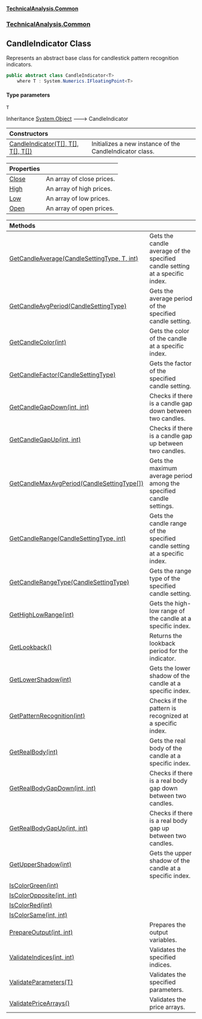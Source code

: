 #### [TechnicalAnalysis.Common](Atypical.TechnicalAnalysis.Common.md 'Atypical.TechnicalAnalysis.Common')
### [TechnicalAnalysis.Common](Atypical.TechnicalAnalysis.Common.md#TechnicalAnalysis.Common 'TechnicalAnalysis.Common')

## CandleIndicator<T> Class

Represents an abstract base class for candlestick pattern recognition indicators.

```csharp
public abstract class CandleIndicator<T>
    where T : System.Numerics.IFloatingPoint<T>
```
#### Type parameters

<a name='TechnicalAnalysis.Common.CandleIndicator_T_.T'></a>

`T`

Inheritance [System.Object](https://docs.microsoft.com/en-us/dotnet/api/System.Object 'System.Object') &#129106; CandleIndicator<T>

| Constructors | |
| :--- | :--- |
| [CandleIndicator(T[], T[], T[], T[])](CandleIndicator_T_.CandleIndicator(T[],T[],T[],T[]).md 'TechnicalAnalysis.Common.CandleIndicator<T>.CandleIndicator(T[], T[], T[], T[])') | Initializes a new instance of the CandleIndicator class. |

| Properties | |
| :--- | :--- |
| [Close](CandleIndicator_T_.Close.md 'TechnicalAnalysis.Common.CandleIndicator<T>.Close') | An array of close prices. |
| [High](CandleIndicator_T_.High.md 'TechnicalAnalysis.Common.CandleIndicator<T>.High') | An array of high prices. |
| [Low](CandleIndicator_T_.Low.md 'TechnicalAnalysis.Common.CandleIndicator<T>.Low') | An array of low prices. |
| [Open](CandleIndicator_T_.Open.md 'TechnicalAnalysis.Common.CandleIndicator<T>.Open') | An array of open prices. |

| Methods | |
| :--- | :--- |
| [GetCandleAverage(CandleSettingType, T, int)](CandleIndicator_T_.GetCandleAverage(CandleSettingType,T,int).md 'TechnicalAnalysis.Common.CandleIndicator<T>.GetCandleAverage(TechnicalAnalysis.Common.CandleSettingType, T, int)') | Gets the candle average of the specified candle setting at a specific index. |
| [GetCandleAvgPeriod(CandleSettingType)](CandleIndicator_T_.GetCandleAvgPeriod(CandleSettingType).md 'TechnicalAnalysis.Common.CandleIndicator<T>.GetCandleAvgPeriod(TechnicalAnalysis.Common.CandleSettingType)') | Gets the average period of the specified candle setting. |
| [GetCandleColor(int)](CandleIndicator_T_.GetCandleColor(int).md 'TechnicalAnalysis.Common.CandleIndicator<T>.GetCandleColor(int)') | Gets the color of the candle at a specific index. |
| [GetCandleFactor(CandleSettingType)](CandleIndicator_T_.GetCandleFactor(CandleSettingType).md 'TechnicalAnalysis.Common.CandleIndicator<T>.GetCandleFactor(TechnicalAnalysis.Common.CandleSettingType)') | Gets the factor of the specified candle setting. |
| [GetCandleGapDown(int, int)](CandleIndicator_T_.GetCandleGapDown(int,int).md 'TechnicalAnalysis.Common.CandleIndicator<T>.GetCandleGapDown(int, int)') | Checks if there is a candle gap down between two candles. |
| [GetCandleGapUp(int, int)](CandleIndicator_T_.GetCandleGapUp(int,int).md 'TechnicalAnalysis.Common.CandleIndicator<T>.GetCandleGapUp(int, int)') | Checks if there is a candle gap up between two candles. |
| [GetCandleMaxAvgPeriod(CandleSettingType[])](CandleIndicator_T_.GetCandleMaxAvgPeriod(CandleSettingType[]).md 'TechnicalAnalysis.Common.CandleIndicator<T>.GetCandleMaxAvgPeriod(TechnicalAnalysis.Common.CandleSettingType[])') | Gets the maximum average period among the specified candle settings. |
| [GetCandleRange(CandleSettingType, int)](CandleIndicator_T_.GetCandleRange(CandleSettingType,int).md 'TechnicalAnalysis.Common.CandleIndicator<T>.GetCandleRange(TechnicalAnalysis.Common.CandleSettingType, int)') | Gets the candle range of the specified candle setting at a specific index. |
| [GetCandleRangeType(CandleSettingType)](CandleIndicator_T_.GetCandleRangeType(CandleSettingType).md 'TechnicalAnalysis.Common.CandleIndicator<T>.GetCandleRangeType(TechnicalAnalysis.Common.CandleSettingType)') | Gets the range type of the specified candle setting. |
| [GetHighLowRange(int)](CandleIndicator_T_.GetHighLowRange(int).md 'TechnicalAnalysis.Common.CandleIndicator<T>.GetHighLowRange(int)') | Gets the high-low range of the candle at a specific index. |
| [GetLookback()](CandleIndicator_T_.GetLookback().md 'TechnicalAnalysis.Common.CandleIndicator<T>.GetLookback()') | Returns the lookback period for the indicator. |
| [GetLowerShadow(int)](CandleIndicator_T_.GetLowerShadow(int).md 'TechnicalAnalysis.Common.CandleIndicator<T>.GetLowerShadow(int)') | Gets the lower shadow of the candle at a specific index. |
| [GetPatternRecognition(int)](CandleIndicator_T_.GetPatternRecognition(int).md 'TechnicalAnalysis.Common.CandleIndicator<T>.GetPatternRecognition(int)') | Checks if the pattern is recognized at a specific index. |
| [GetRealBody(int)](CandleIndicator_T_.GetRealBody(int).md 'TechnicalAnalysis.Common.CandleIndicator<T>.GetRealBody(int)') | Gets the real body of the candle at a specific index. |
| [GetRealBodyGapDown(int, int)](CandleIndicator_T_.GetRealBodyGapDown(int,int).md 'TechnicalAnalysis.Common.CandleIndicator<T>.GetRealBodyGapDown(int, int)') | Checks if there is a real body gap down between two candles. |
| [GetRealBodyGapUp(int, int)](CandleIndicator_T_.GetRealBodyGapUp(int,int).md 'TechnicalAnalysis.Common.CandleIndicator<T>.GetRealBodyGapUp(int, int)') | Checks if there is a real body gap up between two candles. |
| [GetUpperShadow(int)](CandleIndicator_T_.GetUpperShadow(int).md 'TechnicalAnalysis.Common.CandleIndicator<T>.GetUpperShadow(int)') | Gets the upper shadow of the candle at a specific index. |
| [IsColorGreen(int)](CandleIndicator_T_.IsColorGreen(int).md 'TechnicalAnalysis.Common.CandleIndicator<T>.IsColorGreen(int)') | |
| [IsColorOpposite(int, int)](CandleIndicator_T_.IsColorOpposite(int,int).md 'TechnicalAnalysis.Common.CandleIndicator<T>.IsColorOpposite(int, int)') | |
| [IsColorRed(int)](CandleIndicator_T_.IsColorRed(int).md 'TechnicalAnalysis.Common.CandleIndicator<T>.IsColorRed(int)') | |
| [IsColorSame(int, int)](CandleIndicator_T_.IsColorSame(int,int).md 'TechnicalAnalysis.Common.CandleIndicator<T>.IsColorSame(int, int)') | |
| [PrepareOutput(int, int)](CandleIndicator_T_.PrepareOutput(int,int).md 'TechnicalAnalysis.Common.CandleIndicator<T>.PrepareOutput(int, int)') | Prepares the output variables. |
| [ValidateIndices(int, int)](CandleIndicator_T_.ValidateIndices(int,int).md 'TechnicalAnalysis.Common.CandleIndicator<T>.ValidateIndices(int, int)') | Validates the specified indices. |
| [ValidateParameters(T)](CandleIndicator_T_.ValidateParameters(T).md 'TechnicalAnalysis.Common.CandleIndicator<T>.ValidateParameters(T)') | Validates the specified parameters. |
| [ValidatePriceArrays()](CandleIndicator_T_.ValidatePriceArrays().md 'TechnicalAnalysis.Common.CandleIndicator<T>.ValidatePriceArrays()') | Validates the price arrays. |
